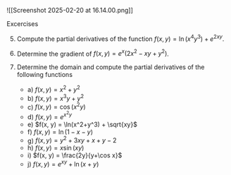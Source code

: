 ![[Screenshot 2025-02-20 at 16.14.00.png]]

Excercises

5. Compute the partial derivatives of the function $f(x,y) = \ln(x^4y^3) + e^{2xy}$.

7. Determine the gradient of $f(x,y) = e^x(2x^2-xy+y^2)$.

9. Determine the domain and compute the partial derivatives of the following functions

	- a) $f(x, y) = x^2+y^2$
	- b) $f(x, y) = x^3y+y^2$
	- c) $f(x, y) = \cos(x^2y)$
	- d) $f(x, y) = e^{x^2y}$
	- e) $f(x, y) = \ln(x^2+y^3) + \sqrt{xy}$
	- f) $f(x, y) = \ln(1-x-y)$
	- g) $f(x, y) = y^2+3xy+x+y-2$
	- h) $f(x, y) = x\sin(xy)$
	- i) $f(x, y) = \frac{2y}{y+\cos x}$
	- j) $f(x, y) = e^{xy}+\ln(x+y)$
